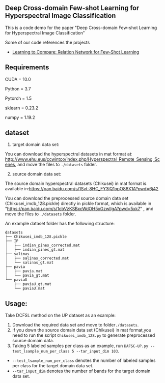 ## Deep Cross-domain Few-shot Learning for Hyperspectral Image Classification
This is a code demo for the paper "Deep Cross-domain Few-shot Learning for Hyperspectral Image Classification"

Some of our code references the projects
* [Learning to Compare: Relation Network for Few-Shot Learning](https://github.com/floodsung/LearningToCompare_FSL.git)


## Requirements
CUDA = 10.0

Python = 3.7 

Pytorch = 1.5 

sklearn = 0.23.2

numpy = 1.19.2

## dataset
1. target domain data set:

You can download the hyperspectral datasets in mat format at: http://www.ehu.eus/ccwintco/index.php/Hyperspectral_Remote_Sensing_Scenes, and move the files to `./datasets` folder.

2. source domain data set:

The source domain  hyperspectral datasets (Chikusei) in mat format is available in:https://pan.baidu.com/s/1Svt-8HC_FY3lQ1opO88X1A?pwd=6j42 
 
You can download the preprocessed source domain data set (Chikusei_imdb_128.pickle) directly in pickle format, which is available in "https://pan.baidu.com/s/1cbVzKSBxcWdOH5xGzwIlgA?pwd=5xk7" , and move the files to `./datasets` folder.

An example dataset folder has the following structure:
```
datasets
├── Chikusei_imdb_128.pickle
├── IP
│   ├── indian_pines_corrected.mat
│   ├── indian_pines_gt.mat
├── salinas
│   ├── salinas_corrected.mat
│   └── salinas_gt.mat
├── pavia
│   ├── pavia.mat
│   └── pavia_gt.mat
└── paviaU
    ├── paviaU_gt.mat
    └── paviaU.mat
```

## Usage:
Take DCFSL method on the UP dataset as an example: 
1. Download the required data set and move to folder`./datasets`.
2. If you down the source domain data set (Chikusei) in mat format,you need to run the script `Chikusei_imdb_128.py` to generate preprocessed source domain data. 
3. Taking 5 labeled samples per class as an example, run `DAFSC-UP.py --test_lsample_num_per_class 5 --tar_input_dim 103`. 
 * `--test_lsample_num_per_class` denotes the number of labeled samples per class for the target domain data set.
 * `--tar_input_dim` denotes the number of bands for the target domain data set.
